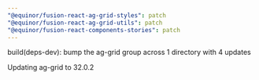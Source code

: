 ```yaml
---
"@equinor/fusion-react-ag-grid-styles": patch
"@equinor/fusion-react-ag-grid-utils": patch
"@equinor/fusion-react-components-stories": patch
---
```


build(deps-dev): bump the ag-grid group across 1 directory with 4 updates

Updating ag-grid to 32.0.2
